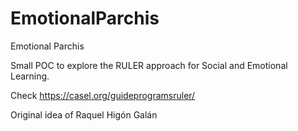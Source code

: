 # EmotionalParchis
Emotional Parchis

Small POC to explore the RULER approach for Social and Emotional Learning.

Check https://casel.org/guideprogramsruler/

Original idea of Raquel Higón Galán

